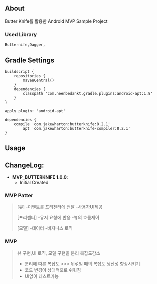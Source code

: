 
## About 
Butter Knife를 활용한 Android MVP Sample Project

### Used Library
```
Butternife,Dagger,
```

## Gradle Settings
```
buildscript {
    repositories {
        mavenCentral()
    }
    dependencies {
        classpath 'com.neenbedankt.gradle.plugins:android-apt:1.8'
    }
}

apply plugin: 'android-apt'

dependencies {
    compile 'com.jakewharton:butterknife:8.2.1'
        apt 'com.jakewharton:butterknife-compiler:8.2.1'
}

```


## Usage



## ChangeLog: 

- **MVP_BUTTERKNIFE 1.0.0**:
	- Initial Created  
	



### MVP Patter

>[뷰]
>-이벤트를 프리젠터에 전달
>-사용자UI제공
>
>[프리젠터]
>-유저 요청에 반응
>-뷰의 흐름제어
>
>[모델]
>-데이터
>-비지니스 로직




### MVP 

>뷰 구현,UI 로직, 모델 구현을 분리
>복잡도감소
>- 분리에 따른 복잡도 <<< 뒤섞일 때의 복잡도
>생산성 향상시키기
>- 코드 변경이 상대적으로 쉬워짐
>- UI없이 테스트가능